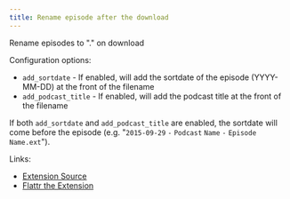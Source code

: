 ```yaml
---
title: Rename episode after the download
---
```


Rename episodes to "<Episode Title>.<ext>" on download

Configuration options:

-   `add_sortdate` - If enabled, will add the sortdate of the episode (YYYY-MM-DD) at the front of the filename
-   `add_podcast_title` - If enabled, will add the podcast title at the front of the filename

If both `add_sortdate` and `add_podcast_title` are enabled, the sortdate will come before the episode (e.g. "`2015-09-29` `-` `Podcast` `Name` `-` `Episode` `Name.ext`").

Links:

-   [Extension Source](https://github.com/gpodder/gpodder/blob/master/share/gpodder/extensions/rename_download.py)
-   [Flattr the Extension](https://flattr.com/thing/1248762/gPodder-Video-Converter-Extension)
